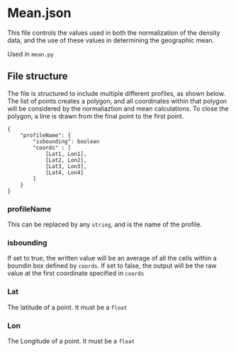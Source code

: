 # Mean.json
This file controls the values used in both the normalization of the density data, and the use of these values in determining the geographic mean. 

Used in `mean.py`

## File structure
The file is structured to include multiple different profiles, as shown below. The list of points creates a polygon, and all coordinates within that polygon will be considered by the normaliaztion and mean calculations. To close the polygon, a line is drawn from the final point to the first point. 

```
{
    "profileName": {
        "isbounding": boolean
        "coords" : [
            [Lat1, Lon1],
            [Lat2, Lon2],
            [Lat3, Lon3],
            [Lat4, Lon4]
        ]
    }
}
```

### profileName
This can be replaced by any `string`, and is the name of the profile. 

### isbounding
If set to true, the written value will be an average of all the cells within a boundin box defined by `coords`. If set to false, the output will be the raw value at the first coordinate specified in `coords`

### Lat
The latitude of a point. It must be a `float`


### Lon
The Longitude of a point. It must be a `float`
